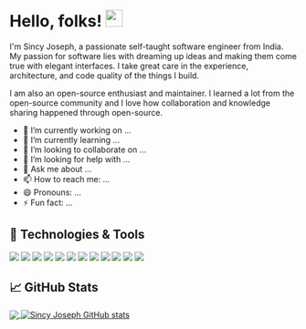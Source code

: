 
# Hello, folks! <img src="https://raw.githubusercontent.com/MartinHeinz/MartinHeinz/master/wave.gif" width="30px">

I'm Sincy Joseph, a passionate self-taught software engineer from India. My passion for software lies with dreaming up ideas and making them come true with elegant interfaces. I take great care in the experience, architecture, and code quality of the things I build.

I am also an open-source enthusiast and maintainer. I learned a lot from the open-source community and I love how collaboration and knowledge sharing happened through open-source.

- 🔭 I’m currently working on ...
- 🌱 I’m currently learning ...
- 👯 I’m looking to collaborate on ...
- 🤔 I’m looking for help with ...
- 💬 Ask me about ...
- 📫 How to reach me: ...
- 😄 Pronouns: ...
- ⚡ Fun fact: ...

## 🔧 Technologies & Tools
![](https://img.shields.io/badge/Editor-IntelliJ_IDEA-informational?style=flat&logo=intellij-idea&logoColor=white&color=2bbc8a)
![](https://img.shields.io/badge/ProgrammingLanguages-Python,Java,Python,C,CPP-informational?style=flat&logo=python&logoColor=white&color=2bbc8a)
![](https://img.shields.io/badge/WebTechnologies-HTML,CSS,JavaScript,Wordpress-informational?style=flat&logo=javascript&logoColor=white&color=2bbc8a)
![](https://img.shields.io/badge/Databases-MySQL-informational?style=flat&logo=go&logoColor=white&color=2bbc8a)
![](https://img.shields.io/badge/Blockchain-EthereumBlockchain,Metamask,Ganache,Geth,Web3js,RemixIDE,HyperledgerFabric,TruffleSuite-informational?style=flat&logo=cmake&logoColor=white&color=2bbc8a)
![](https://img.shields.io/badge/PerformanceTesting-ApacheJMeter-informational?style=flat&logo=cmake&logoColor=white&color=2bbc8a)
![](https://img.shields.io/badge/UITesting-SeleniumJavaFramework,KatalonStudio-informational?style=flat&logo=vue.js&logoColor=white&color=2bbc8a)
![](https://img.shields.io/badge/VersionControlSystems-Git,Github,Gitlab-informational?style=flat&logo=gnu-bash&logoColor=white&color=2bbc8a)
![](https://img.shields.io/badge/Tools-PostgreSQL-informational?style=flat&logo=postgresql&logoColor=white&color=2bbc8a)
![](https://img.shields.io/badge/CI/CDTool-Docker-informational?style=flat&logo=docker&logoColor=white&color=2bbc8a)
![](https://img.shields.io/badge/Tools-Kubernetes-informational?style=flat&logo=kubernetes&logoColor=white&color=2bbc8a)
![](https://img.shields.io/badge/CloudServices-AWS,Azure,GCP-informational?style=flat&logo=digitalocean&logoColor=white&color=2bbc8a)


## &#x1f4c8; GitHub Stats

<a href="https://github.com/MartinHeinz/MartinHeinz">
  <img align="center" src="https://github-readme-stats.vercel.app/api/top-langs/?username=sincyjoseph&hide=java,html,tex&title_color=ffffff&text_color=c9cacc&icon_color=2bbc8a&bg_color=1d1f21&langs_count=20&layout=compact" />
</a>
<a href="https://github.com/MartinHeinz/MartinHeinz">
  <img align="center" src="https://github-readme-stats.vercel.app/api?username=sincyjoseph&show_icons=true&line_height=27&count_private=true&title_color=ffffff&text_color=c9cacc&icon_color=2bbc8a&bg_color=1d1f21" alt="Sincy Joseph GitHub stats" />
</a>


